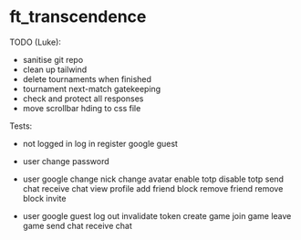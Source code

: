 # ft_transcendence

TODO (Luke):
- sanitise git repo
- clean up tailwind
- delete tournaments when finished
- tournament next-match gatekeeping
- check and protect all responses
- move scrollbar hding to css file

Tests:
- not logged in
	log in
	register
	google
	guest

- user
	change password

- user
  google
	change nick
	change avatar
	enable totp
	disable totp
	send chat
	receive chat
	view profile
	add friend
	block
	remove friend
	remove block
	invite

- user
  google
  guest
	log out
	invalidate token
	create game
	join game
	leave game
	send chat
	receive chat
